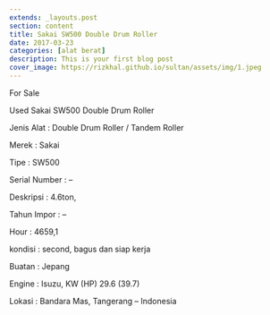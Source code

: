 ```yaml
---
extends: _layouts.post
section: content
title: Sakai SW500 Double Drum Roller
date: 2017-03-23
categories: [alat berat]
description: This is your first blog post
cover_image: https://rizkhal.github.io/sultan/assets/img/1.jpeg
---
```


For Sale

Used Sakai SW500 Double Drum Roller

Jenis Alat : Double Drum Roller / Tandem Roller

Merek : Sakai

Tipe : SW500

Serial Number : –

Deskripsi : 4.6ton,

Tahun Impor : –

Hour : 4659,1

kondisi : second, bagus dan siap kerja

Buatan : Jepang

Engine : Isuzu, KW (HP) 29.6 (39.7)

Lokasi : Bandara Mas, Tangerang – Indonesia